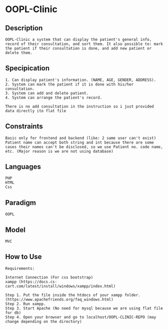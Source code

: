 # OOPL-Clinic

## Description

    OOPL-Clinic a system that can display the patient's general info, record of their consultation, and sort them. It also possible to: mark the patient if their consultation is done, and add new patient or delete them.

## Specipication

    1. Can display patient's information. (NAME, AGE, GENDER, ADDRESS).
    2. System can mark the patient if it is done with his/her consultation.
    3. System can add and delete patient.
    4. System can arrange the patient's record.

    There is no add consultation in the instruction so i just provided data directly ito flat file
    

## Constraints

    Basic only for frontend and backend (like: 2 same user can't exist)
    Patient name can accept both string and int because there are some cases their names can't be disclosed, so we use Patient no. code name, etc. (Major reason is we are not using database)

## Languages

    PHP 
    HTML
    Css

## Paradigm

    OOPL

## Model

    MVC

## How to Use
    
    Requirements: 

    Internet Connection (For css bootstrap)
    xampp (https://docs.cs-cart.com/latest/install/windows/xampp/index.html)

    Step 1. Put the file inside the htdocs of your xampp folder. (https://www.apachefriends.org/faq_windows.html)
    Step 2. Run xampp.
    Step 3. Start Apache (No need for mysql because we are using flat file for db)
    Step 4. Open your browser and go to localhost/OOPL-CLINIC-REPO (may change depending on the directory)

